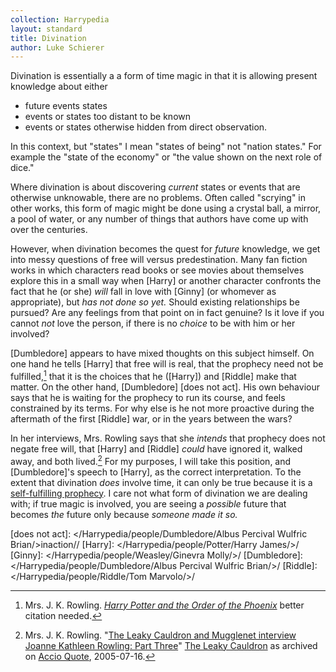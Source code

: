 ```yaml
---
collection: Harrypedia
layout: standard
title: Divination
author: Luke Schierer
---
```


Divination is essentially a a form of time magic in that it is allowing present knowledge about either

- future events states
- events or states too distant to be known
- events or states otherwise hidden from direct observation.

In this context, but "states" I mean "states of being" not "nation states." For example the "state of the economy" or "the value shown on the next role of dice."

Where divination is about discovering _current_ states or events that are otherwise unknowable, there are no problems. Often called "scrying" in other works, this form of magic might be done using a crystal ball, a mirror, a pool of water, or any number of things that authors have come up with over the centuries.

However, when divination becomes the quest for _future_ knowledge, we get into messy questions of free will versus predestination. Many fan fiction works in which characters read books or see movies about themselves explore this in a small way when [Harry] or another character confronts the fact that he (or she)
_will_ fall in love with [Ginny] (or whomever as appropriate), but _has not done so yet._ Should existing relationships be pursued? Are any feelings from that point on in fact genuine? Is it love if you cannot _not_ love the person, if there is no _choice_ to be with him or her involved?

[Dumbledore] appears to have mixed thoughts on this subject himself. On one hand he tells [Harry] that free will is real, that the prophecy need not be fulfilled,[^240417-1] that it is the choices that he ([Harry]) and [Riddle] make that matter. On the other hand, [Dumbledore] [does not act]. His own behaviour says that he is waiting for the prophecy to run its course, and feels constrained by its terms. For why else is he not more proactive during the aftermath of the first [Riddle] war, or in the years between the wars?

In her interviews, Mrs. Rowling says that she _intends_ that prophecy does not negate free will, that [Harry] and [Riddle] _could_ have ignored it, walked away, and both lived.[^240417-2] For my purposes, I will take this position, and [Dumbledore]'s speech to [Harry], as the correct interpretation. To the extent that divination _does_ involve time, it can only be true because it is a [self-fulfilling prophecy]. I care not what form of divination we are dealing with; if true magic is involved, you are seeing a _possible_ future that becomes _the_ future only because _someone made it so._

[does not act]: </Harrypedia/people/Dumbledore/Albus Percival Wulfric Brian/>inaction//
[Harry]: </Harrypedia/people/Potter/Harry James/>/
[Ginny]: </Harrypedia/people/Weasley/Ginevra Molly/>/
[Dumbledore]: </Harrypedia/people/Dumbledore/Albus Percival Wulfric Brian/>/
[Riddle]: </Harrypedia/people/Riddle/Tom Marvolo/>/

[^240417-1]:
    Mrs. J. K. Rowling.
    _[Harry Potter and the Order of the Phoenix]_
    better citation needed.

[Harry Potter and the Order of the Phoenix]: https://www.librarything.com/work/115

[^240417-2]:
    Mrs. J. K. Rowling.
    "[The Leaky Cauldron and Mugglenet interview Joanne Kathleen Rowling: Part Three](http://www.accio-quote.org/articles/2005/0705-tlc_mugglenet-anelli-3.htm)" [The Leaky Cauldron](https://www.the-leaky-cauldron.org/) as archived on [Accio Quote](http://www.accio-quote.org/), 2005-07-16.

    [self-fulfilling prophecy]: https://www.britannica.com/topic/self-fulfilling-prophecy
